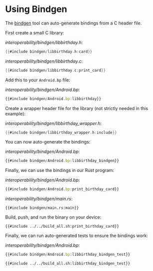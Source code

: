 # Using Bindgen

The [bindgen](https://rust-lang.github.io/rust-bindgen/introduction.html) tool
can auto-generate bindings from a C header file.

First create a small C library:

_interoperability/bindgen/libbirthday.h_:

```c
{{#include bindgen/libbirthday.h:card}}
```

_interoperability/bindgen/libbirthday.c_:

```c
{{#include bindgen/libbirthday.c:print_card}}
```

Add this to your `Android.bp` file:

_interoperability/bindgen/Android.bp_:

```javascript
{{#include bindgen/Android.bp:libbirthday}}
```

Create a wrapper header file for the library (not strictly needed in this
example):

_interoperability/bindgen/libbirthday_wrapper.h_:

```c
{{#include bindgen/libbirthday_wrapper.h:include}}
```

You can now auto-generate the bindings:

_interoperability/bindgen/Android.bp_:

```javascript
{{#include bindgen/Android.bp:libbirthday_bindgen}}
```

Finally, we can use the bindings in our Rust program:

_interoperability/bindgen/Android.bp_:

```javascript
{{#include bindgen/Android.bp:print_birthday_card}}
```

_interoperability/bindgen/main.rs_:

```rust,compile_fail
{{#include bindgen/main.rs:main}}
```

Build, push, and run the binary on your device:

```shell
{{#include ../../build_all.sh:print_birthday_card}}
```

Finally, we can run auto-generated tests to ensure the bindings work:

_interoperability/bindgen/Android.bp_:

```javascript
{{#include bindgen/Android.bp:libbirthday_bindgen_test}}
```

```shell
{{#include ../../build_all.sh:libbirthday_bindgen_test}}
```

